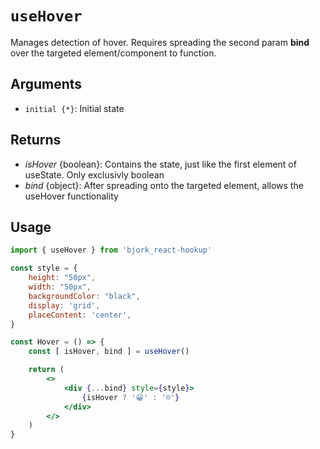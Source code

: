 # `useHover`
Manages detection of hover. Requires spreading the second param __bind__ over the targeted element/component to function.

## Arguments
- `initial {*}`: Initial state

## Returns
* _isHover_ {boolean}: Contains the state, just like the first element of useState. Only exclusivly boolean
* _bind_ {object}: After spreading onto the targeted element, allows the useHover functionality

## Usage
```jsx
import { useHover } from 'bjork_react-hookup'

const style = {
	height: "50px", 
	width: "50px", 
	backgroundColor: "black",
	display: 'grid',
	placeContent: 'center',
}

const Hover = () => {
	const [ isHover, bind ] = useHover() 

	return (
		<>
			<div {...bind} style={style}>
				{isHover ? '😁' : '☹️'}
			</div>
		</>
	)
}
```

